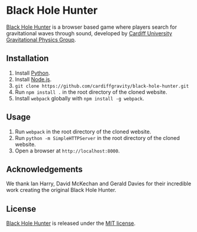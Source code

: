 # Black Hole Hunter

[Black Hole Hunter][bhh] is a browser based game where players search for
gravitational waves through sound, developed by
[Cardiff University Gravitational Physics Group][gravwaves].

## Installation

1. Install [Python](https://www.python.org/).
2. Install [Node.js](https://nodejs.org).
3. `git clone https://github.com/cardiffgravity/black-hole-hunter.git`
4. Run `npm install .` in the root directory of the cloned website.
5. Install `webpack` globally with `npm install -g webpack`.

## Usage

1. Run `webpack` in the root directory of the cloned website.
1. Run `python -m SimpleHTTPServer` in the root directory of the cloned website.
2. Open a browser at `http://localhost:8000`.

## Acknowledgements

We thank Ian Harry, David McKechan and Gerald Davies for their incredible work creating the original Black Hole
Hunter.

## License

[Black Hole Hunter][bhh] is released under the [MIT license][license].

[bhh]: http://blackholehunter.org
[gravwaves]: http://www.astro.cardiff.ac.uk/research/gravity/
[license]: LICENSE.md
